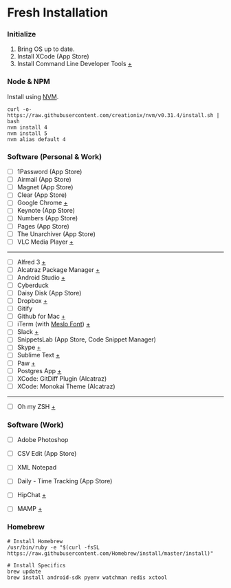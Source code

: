 # Fresh Installation

### Initialize

1. Bring OS up to date.
2. Install XCode (App Store)
3. Install Command Line Developer Tools [+](https://developer.apple.com/downloads/)


### Node & NPM
Install using [NVM](https://github.com/creationix/nvm).

    curl -o- https://raw.githubusercontent.com/creationix/nvm/v0.31.4/install.sh | bash
    nvm install 4
    nvm install 5
    nvm alias default 4


### Software (Personal & Work)

- [ ] 1Password (App Store)
- [ ] Airmail (App Store)
- [ ] Magnet (App Store)
- [ ] Clear (App Store)
- [ ] Google Chrome [+](http://www.google.co.uk/chrome/)
- [ ] Keynote (App Store)
- [ ] Numbers (App Store)
- [ ] Pages (App Store)
- [ ] The Unarchiver (App Store)
- [ ] VLC Media Player [+](http://www.videolan.org/)

---

- [ ] Alfred 3 [+](https://www.alfredapp.com/)
- [ ] Alcatraz Package Manager [+](http://alcatraz.io/)
- [ ] Android Studio [+](http://developer.android.com/tools/studio/)
- [ ] Cyberduck
- [ ] Daisy Disk (App Store)
- [ ] Dropbox [+](https://dropbox.com/)
- [ ] Gitify
- [ ] Github for Mac [+](http://mac.github.com/)
- [ ] iTerm (with [Meslo Font](https://github.com/andreberg/Meslo-Font)) [+](https://www.iterm2.com/)
- [ ] Slack [+](https://slack.com/)
- [ ] SnippetsLab (App Store, Code Snippet Manager)
- [ ] Skype [+](https://skype.com/)
- [ ] Sublime Text [+](http://www.sublimetext.com/)
- [ ] Paw [+](https://paw.cloud)
- [ ] Postgres App [+](http://postgresapp.com/)
- [ ] XCode: GitDiff Plugin (Alcatraz)
- [ ] XCode: Monokai Theme (Alcatraz)

---

- [ ] Oh my ZSH [+](https://github.com/robbyrussell/oh-my-zsh)


### Software (Work)

- [ ] Adobe Photoshop
- [ ] CSV Edit (App Store)
- [ ] XML Notepad
- [ ] Daily - Time Tracking (App Store)
- [ ] HipChat [+](http://www.hipchat.com/)
- [ ] MAMP [+](http://www.mamp.info/)


### Homebrew

    # Install Homebrew
    /usr/bin/ruby -e "$(curl -fsSL https://raw.githubusercontent.com/Homebrew/install/master/install)"

    # Install Specifics
    brew update
    brew install android-sdk pyenv watchman redis xctool
